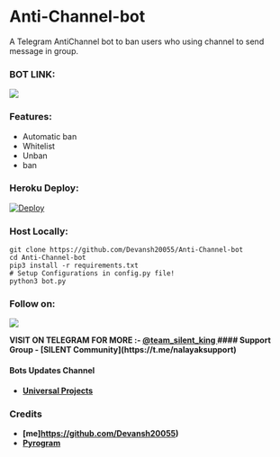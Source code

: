 # Anti-Channel-bot
A Telegram AntiChannel bot to ban users who using channel to send message in group.

### BOT LINK:
<a href="https://t.me/JV_AntiChannelbot"><img src="https://img.shields.io/badge/Telegram-Bot-blue.svg?logo=telegram"></a>

### Features:
- Automatic ban
- Whitelist
- Unban
- ban


### Heroku Deploy:
[![Deploy](https://www.herokucdn.com/deploy/button.svg)](https://heroku.com/deploy?template=https://github.com/Devansh20055/Anti-Channel-bot)

### Host Locally:
```shell
git clone https://github.com/Devansh20055/Anti-Channel-bot
cd Anti-Channel-bot
pip3 install -r requirements.txt
# Setup Configurations in config.py file!
python3 bot.py
```

### Follow on:
<p align="left">
<a href="https://github.com/Devansh20055"><img src="https://img.shields.io/badge/GitHub-Follow%20on%20GitHub-inactive.svg?logo=github"></a>
</p>
<b> VISIT ON TELEGRAM FOR MORE :- <a href="https://t.me/team_silent_king"> @team_silent_king </a>
#### Support Group
- [SILENT Community](https://t.me/nalayaksupport)

#### Bots Updates Channel
- [Universal Projects](https://t.me/team_silent_king)

### Credits
- [me]https://github.com/Devansh20055)
- [Pyrogram](https://github.com/pyrogram/pyrogram)
